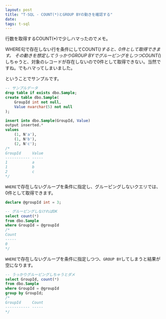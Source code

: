 ```yaml
---
layout: post
title: "T-SQL - COUNT(*)とGROUP BYの動きを確認する"
date: 
tags: t-sql
---
```


行数を取得するCOUNT(*)で少しハマったのでメモ。

WHERE句で存在しない行を条件にしてCOUNT(*)すると、0件として取得できます。
その動きを想定してうっかりGROUP BYでグルーピングをしつつCOUNT(*)しちゃうと、対象のレコードが存在しないので0件として取得できない。当然ですね。でもハマってしまいました。

ということでサンプルです。

```sql
-- サンプルデータ
drop table if exists dbo.Sample;
create table dbo.Sample(
    GroupId int not null,
    Value nvarchar(5) not null
);

insert into dbo.Sample(GroupId, Value)
output inserted.*
values
    (1, N'a'),
    (1, N'b'),
    (2, N'c');
/*
GroupId     Value
----------- -----
1           a
1           b
2           c
*/
```

`WHERE`で存在しないグループを条件に指定し、グルーピングしないクエリでは、0件として取得できます。

```sql
declare @groupId int = 3;

-- グルーピングしなければOK
select count(*)
from dbo.Sample
where GroupId = @groupId
/*
Count
-----
0
*/
```

`WHERE`で存在しないグループを条件に指定しつつ、`GROUP BY`してしまうと結果が空になります。

```sql
-- うっかりグルーピングしちゃうとダメ
select GroupId, count(*)
from dbo.Sample
where GroupId = @groupId
group by GroupId;
/*
GroupId     Count
----------- -----
*/
```
